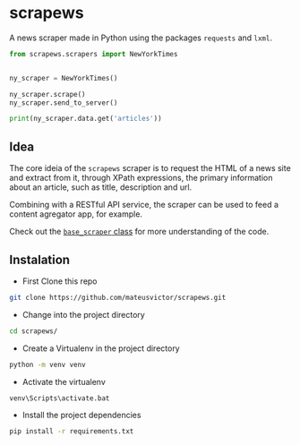 # scrapews

A news scraper made in Python using the packages ```requests``` and ```lxml```.

<!-- <img src="https://github.com/mateusvictor/scrapews/blob/main/screenshots/example.png"> -->

```python
from scrapews.scrapers import NewYorkTimes


ny_scraper = NewYorkTimes()

ny_scraper.scrape()
ny_scraper.send_to_server()

print(ny_scraper.data.get('articles'))
```

## Idea

The core ideia of the ```scrapews``` scraper is to request the HTML of a news site and extract from it, through XPath expressions, the primary information about an article, such as title, description and url.

Combining with a RESTful API service, the scraper can be used to feed a content agregator app, for example.

Check out the <a href="https://github.com/mateusvictor/scrapews/blob/main/scrapews/base_scraper.py">```base_scraper``` class</a> for more understanding of the code.


## Instalation

 - First Clone this repo

```bash
git clone https://github.com/mateusvictor/scrapews.git
```

- Change into the project directory

```bash
cd scrapews/
```

- Create a Virtualenv in the project directory

```bash
python -m venv venv
```

- Activate the virtualenv

```bash
venv\Scripts\activate.bat
```

- Install the project dependencies

```bash
pip install -r requirements.txt
```
